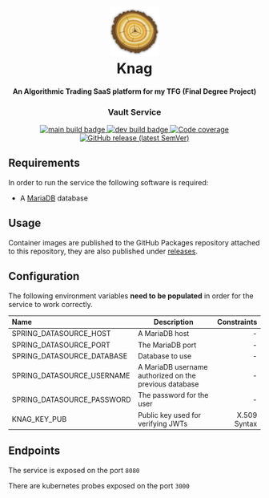 <h1 align="center">
  <br>
  <a href="https://github.com/zugazagoitia/knag">
    <img src="https://raw.githubusercontent.com/zugazagoitia/knag/main/icons/logo@0.25x.png" alt="Knag logo" width="100">
  </a>
  <br>
  Knag
  <br>
</h1>

<h4 align="center">An Algorithmic Trading SaaS platform for my TFG (Final Degree Project)</h4>

<h3 align="center">
  Vault Service
</h3>

<p align="center">
  <a href="https://github.com/zugazagoitia/knag-users/actions/workflows/actions.yml?query=branch%3Amain">
    <img src="https://img.shields.io/github/workflow/status/zugazagoitia/knag-users/build/main?label=build%20%28main%29&logo=githubactions&logoColor=%23FFFFFF" alt="main build badge">
  </a>
  <a href="https://github.com/zugazagoitia/knag-users/actions/workflows/actions.yml?query=branch%3Adev">
    <img src="https://img.shields.io/github/workflow/status/zugazagoitia/knag-users/build/dev?label=build%20%28dev%29&logo=githubactions&logoColor=%23FFFFFF" alt="dev build badge">
  </a>
  <a href="https://codecov.io/gh/zugazagoitia/knag-users">
    <img src="https://codecov.io/gh/zugazagoitia/knag-users/branch/main/graph/badge.svg?token=FbNcbbdweR" alt="Code coverage"/>
  </a>
  <a href="https://github.com/zugazagoitia/knag-users/releases">
    <img alt="GitHub release (latest SemVer)" src="https://img.shields.io/github/v/release/zugazagoitia/knag-users?sort=semver">
  </a>
</p>

## Requirements

In order to run the service the following software is required:

- A [MariaDB](https://mariadb.org/download/) database

## Usage

Container images are published to the GitHub Packages repository attached to this repository, they are also published under [releases](https://github.com/zugazagoitia/knag-users/releases).

## Configuration

The following environment variables **need to be populated** in order for the service to work correctly.

| Name                       | Description                                                          |    Constraints |
|:---------------------------|----------------------------------------------------------------------|---------------:|
| SPRING_DATASOURCE_HOST     | A MariaDB host                                                       |              - |
| SPRING_DATASOURCE_PORT     | The MariaDB port                                                     |              - |
| SPRING_DATASOURCE_DATABASE | Database to use                                                      |              - |
| SPRING_DATASOURCE_USERNAME | A MariaDB username authorized on the previous database               |              - |                     
| SPRING_DATASOURCE_PASSWORD | The password for the user                                            |              - |   
| KNAG_KEY_PUB               | Public key used for verifying JWTs                                   |   X.509 Syntax |

## Endpoints

The service is exposed on the port `8080`

There are kubernetes probes exposed on the port `3000`
